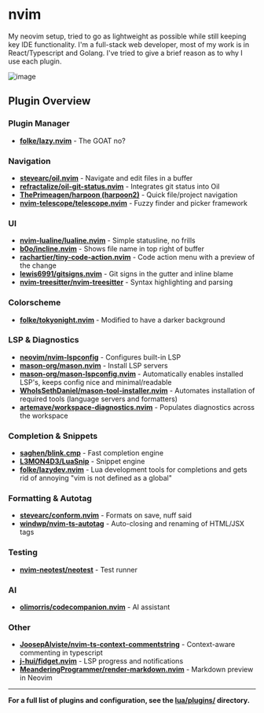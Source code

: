 # nvim

My neovim setup, tried to go as lightweight as possible while still keeping key IDE functionality. I'm a full-stack web developer, most of my work is in React/Typescript and Golang. I've tried to give a brief reason as to why I use each plugin.

![image](https://github.com/user-attachments/assets/0ae5411f-c5e4-4ada-b9b4-34ed3ae469ae)

## Plugin Overview

### Plugin Manager
- **[folke/lazy.nvim](https://github.com/folke/lazy.nvim)** - The GOAT no?

### Navigation
- **[stevearc/oil.nvim](https://github.com/stevearc/oil.nvim)** - Navigate and edit files in a buffer
- **[refractalize/oil-git-status.nvim](https://github.com/refractalize/oil-git-status.nvim)**  - Integrates git status into Oil
- **[ThePrimeagen/harpoon (harpoon2)](https://github.com/ThePrimeagen/harpoon/tree/harpoon2)**  - Quick file/project navigation
- **[nvim-telescope/telescope.nvim](https://github.com/nvim-telescope/telescope.nvim)** - Fuzzy finder and picker framework

### UI
- **[nvim-lualine/lualine.nvim](https://github.com/nvim-lualine/lualine.nvim)** - Simple statusline, no frills
- **[b0o/incline.nvim](https://github.com/b0o/incline.nvim)** - Shows file name in top right of buffer
- **[rachartier/tiny-code-action.nvim](https://github.com/rachartier/tiny-code-action.nvim)** - Code action menu with a preview of the change
- **[lewis6991/gitsigns.nvim](https://github.com/lewis6991/gitsigns.nvim)**  - Git signs in the gutter and inline blame
- **[nvim-treesitter/nvim-treesitter](https://github.com/nvim-treesitter/nvim-treesitter)** - Syntax highlighting and parsing

### Colorscheme
- **[folke/tokyonight.nvim](https://github.com/folke/tokyonight.nvim)** - Modified to have a darker background

### LSP & Diagnostics
- **[neovim/nvim-lspconfig](https://github.com/neovim/nvim-lspconfig)**  - Configures built-in LSP
- **[mason-org/mason.nvim](https://github.com/mason-org/mason.nvim)** - Install LSP servers
-  **[mason-org/mason-lspconfig.nvim](https://github.com/mason-org/mason-lspconfig.nvim)** - Automatically enables installed LSP's, keeps config nice and minimal/readable
- **[WhoIsSethDaniel/mason-tool-installer.nvim](https://github.com/WhoIsSethDaniel/mason-tool-installer.nvim)**  - Automates installation of required tools (language servers and formatters)
- **[artemave/workspace-diagnostics.nvim](https://github.com/artemave/workspace-diagnostics.nvim)** - Populates diagnostics across the workspace

### Completion & Snippets
- **[saghen/blink.cmp](https://github.com/saghen/blink.cmp)** - Fast completion engine
- **[L3MON4D3/LuaSnip](https://github.com/L3MON4D3/LuaSnip)**  - Snippet engine
- **[folke/lazydev.nvim](https://github.com/folke/lazydev.nvim)** - Lua development tools for completions and gets rid of annoying "vim is not defined as a global"

### Formatting & Autotag
- **[stevearc/conform.nvim](https://github.com/stevearc/conform.nvim)** - Formats on save, nuff said
- **[windwp/nvim-ts-autotag](https://github.com/windwp/nvim-ts-autotag)** - Auto-closing and renaming of HTML/JSX tags

### Testing
- **[nvim-neotest/neotest](https://github.com/nvim-neotest/neotest)** - Test runner

### AI
- **[olimorris/codecompanion.nvim](https://github.com/olimorris/codecompanion.nvim)** - AI assistant

### Other
- **[JoosepAlviste/nvim-ts-context-commentstring](https://github.com/JoosepAlviste/nvim-ts-context-commentstring)** - Context-aware commenting in typescript
- **[j-hui/fidget.nvim](https://github.com/j-hui/fidget.nvim)** - LSP progress and notifications
- **[MeanderingProgrammer/render-markdown.nvim](https://github.com/MeanderingProgrammer/render-markdown.nvim)** - Markdown preview in Neovim

---

**For a full list of plugins and configuration, see the [lua/plugins/](./lua/plugins/) directory.**

